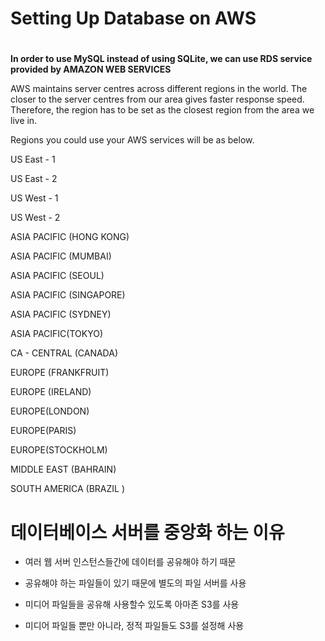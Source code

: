 # Setting Up Database on AWS 



# 

**In order to use MySQL instead of using SQLite, we can use RDS service provided by AMAZON WEB SERVICES**



AWS maintains server centres across different regions in the world. The closer to the server centres from our area gives faster response speed. Therefore, the region has to be set as the closest region from the area we live in. 



Regions you could use your AWS services will be as below. 



US East - 1

US East - 2

US West - 1 

US West - 2 



ASIA PACIFIC (HONG KONG) 

ASIA PACIFIC (MUMBAI)

ASIA PACIFIC (SEOUL)

ASIA PACIFIC (SINGAPORE)

ASIA PACIFIC (SYDNEY)

ASIA PACIFIC(TOKYO) 



CA - CENTRAL (CANADA)



EUROPE (FRANKFRUIT)

EUROPE (IRELAND)

EUROPE(LONDON)

EUROPE(PARIS)

EUROPE(STOCKHOLM)



MIDDLE EAST (BAHRAIN)



SOUTH AMERICA (BRAZIL )





# 데이터베이스 서버를 중앙화 하는 이유 



- 여러 웹 서버 인스턴스들간에 데이터를 공유해야 하기 때문 
- 공유해야 하는 파일들이 있기 때문에 별도의 파일 서버를 사용 
- 미디어 파일들을 공유해 사용할수 있도록 아마존 S3를 사용 

- 미디어 파일들 뿐만 아니라, 정적 파일들도 S3를 설정해 사용 



